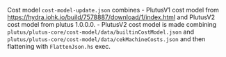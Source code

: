 Cost model `cost-model-update.json` combines
    - PlutusV1 cost model from https://hydra.iohk.io/build/7578887/download/1/index.html and PlutusV2 cost model from plutus 1.0.0.0.
    - PlutusV2 cost model is made combining `plutus/plutus-core/cost-model/data/builtinCostModel.json`
    and `plutus/plutus-core/cost-model/data/cekMachineCosts.json` and then flattening with `FlattenJson.hs` exec.
